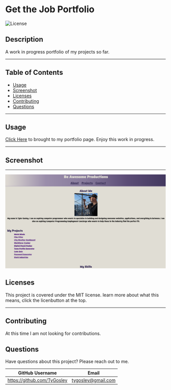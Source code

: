 # Get the Job Portfolio

![License](https://img.shields.io/badge/license-MIT-blue)

## Description

A work in progress portfolio of my projects so far.

---

## Table of Contents

- [Usage](#usage)
- [Screenshot](#screenshot)
- [Licenses](#licenses)
- [Contributing](#contributing)
- [Questions](#questions)

---

## Usage

[Click Here](https://tygosley.github.io/get-the-job-portfolio/) to brought to my portfolio page.  Enjoy this work in progress.

---

## Screenshot

---

!["Screenshot of Portfolio"](./assets/images/get-the-job-profile-ss.png)

## Licenses

This project is covered under the MIT license. learn more about what this means, click the licenbutton at the top.

---

## Contributing

At this time I am not looking for contributions.

## Questions

Have questions about this project? Please reach out to me.

| GitHub Username             | Email              |
| --------------------------- | ------------------ |
| https://github.com/TyGosley | tygosley@gmail.com |
